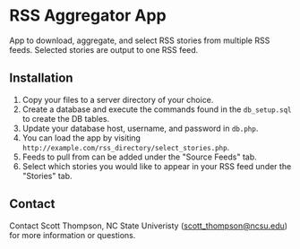 RSS Aggregator App
=======

App to download, aggregate, and select RSS stories from multiple RSS feeds. Selected stories are output to one RSS feed.

Installation
------------

1. Copy your files to a server directory of your choice.
2. Create a database and execute the commands found in the `db_setup.sql` to create the DB tables.
3. Update your database host, username, and password in `db.php`.
4. You can load the app by visiting `http://example.com/rss_directory/select_stories.php`.
5. Feeds to pull from can be added under the "Source Feeds" tab.
6. Select which stories you would like to appear in your RSS feed under the "Stories" tab.

Contact
-------

Contact Scott Thompson, NC State Univeristy (scott_thompson@ncsu.edu) for more information or questions.